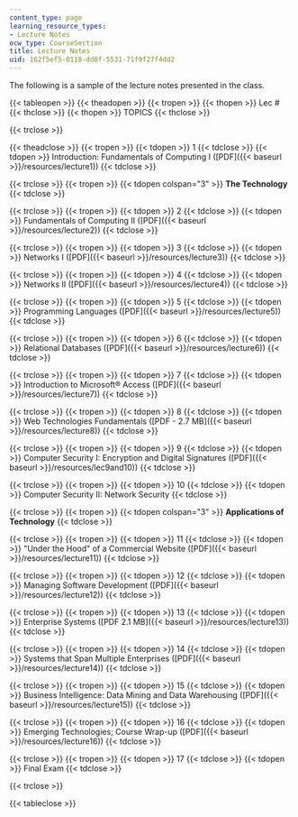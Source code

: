 ```yaml
---
content_type: page
learning_resource_types:
- Lecture Notes
ocw_type: CourseSection
title: Lecture Notes
uid: 162f5ef5-0118-dd0f-5531-71f9f27f4dd2
---
```


The following is a sample of the lecture notes presented in the class.

{{< tableopen >}}
{{< theadopen >}}
{{< tropen >}}
{{< thopen >}}
Lec #
{{< thclose >}}
{{< thopen >}}
TOPICS
{{< thclose >}}

{{< trclose >}}

{{< theadclose >}}
{{< tropen >}}
{{< tdopen >}}
1
{{< tdclose >}}
{{< tdopen >}}
Introduction: Fundamentals of Computing I ([PDF]({{< baseurl >}}/resources/lecture1))
{{< tdclose >}}

{{< trclose >}}
{{< tropen >}}
{{< tdopen colspan="3" >}}
**The Technology**
{{< tdclose >}}

{{< trclose >}}
{{< tropen >}}
{{< tdopen >}}
2
{{< tdclose >}}
{{< tdopen >}}
Fundamentals of Computing II ([PDF]({{< baseurl >}}/resources/lecture2))
{{< tdclose >}}

{{< trclose >}}
{{< tropen >}}
{{< tdopen >}}
3
{{< tdclose >}}
{{< tdopen >}}
Networks I ([PDF]({{< baseurl >}}/resources/lecture3))
{{< tdclose >}}

{{< trclose >}}
{{< tropen >}}
{{< tdopen >}}
4
{{< tdclose >}}
{{< tdopen >}}
Networks II ([PDF]({{< baseurl >}}/resources/lecture4))
{{< tdclose >}}

{{< trclose >}}
{{< tropen >}}
{{< tdopen >}}
5
{{< tdclose >}}
{{< tdopen >}}
Programming Languages ([PDF]({{< baseurl >}}/resources/lecture5))
{{< tdclose >}}

{{< trclose >}}
{{< tropen >}}
{{< tdopen >}}
6
{{< tdclose >}}
{{< tdopen >}}
Relational Databases ([PDF]({{< baseurl >}}/resources/lecture6))
{{< tdclose >}}

{{< trclose >}}
{{< tropen >}}
{{< tdopen >}}
7
{{< tdclose >}}
{{< tdopen >}}
Introduction to Microsoft® Access ([PDF]({{< baseurl >}}/resources/lecture7))
{{< tdclose >}}

{{< trclose >}}
{{< tropen >}}
{{< tdopen >}}
8
{{< tdclose >}}
{{< tdopen >}}
Web Technologies Fundamentals ([PDF - 2.7 MB]({{< baseurl >}}/resources/lecture8))
{{< tdclose >}}

{{< trclose >}}
{{< tropen >}}
{{< tdopen >}}
9
{{< tdclose >}}
{{< tdopen >}}
Computer Security I: Encryption and Digital Signatures ([PDF]({{< baseurl >}}/resources/lec9and10))
{{< tdclose >}}

{{< trclose >}}
{{< tropen >}}
{{< tdopen >}}
10
{{< tdclose >}}
{{< tdopen >}}
Computer Security II: Network Security
{{< tdclose >}}

{{< trclose >}}
{{< tropen >}}
{{< tdopen colspan="3" >}}
**Applications of Technology**
{{< tdclose >}}

{{< trclose >}}
{{< tropen >}}
{{< tdopen >}}
11
{{< tdclose >}}
{{< tdopen >}}
"Under the Hood" of a Commercial Website ([PDF]({{< baseurl >}}/resources/lecture11))
{{< tdclose >}}

{{< trclose >}}
{{< tropen >}}
{{< tdopen >}}
12
{{< tdclose >}}
{{< tdopen >}}
Managing Software Development ([PDF]({{< baseurl >}}/resources/lecture12))
{{< tdclose >}}

{{< trclose >}}
{{< tropen >}}
{{< tdopen >}}
13
{{< tdclose >}}
{{< tdopen >}}
Enterprise Systems ([PDF 2.1 MB]({{< baseurl >}}/resources/lecture13))
{{< tdclose >}}

{{< trclose >}}
{{< tropen >}}
{{< tdopen >}}
14
{{< tdclose >}}
{{< tdopen >}}
Systems that Span Multiple Enterprises ([PDF]({{< baseurl >}}/resources/lecture14))
{{< tdclose >}}

{{< trclose >}}
{{< tropen >}}
{{< tdopen >}}
15
{{< tdclose >}}
{{< tdopen >}}
Business Intelligence: Data Mining and Data Warehousing ([PDF]({{< baseurl >}}/resources/lecture15))
{{< tdclose >}}

{{< trclose >}}
{{< tropen >}}
{{< tdopen >}}
16
{{< tdclose >}}
{{< tdopen >}}
Emerging Technologies; Course Wrap-up ([PDF]({{< baseurl >}}/resources/lecture16))
{{< tdclose >}}

{{< trclose >}}
{{< tropen >}}
{{< tdopen >}}
17
{{< tdclose >}}
{{< tdopen >}}
Final Exam
{{< tdclose >}}

{{< trclose >}}

{{< tableclose >}}